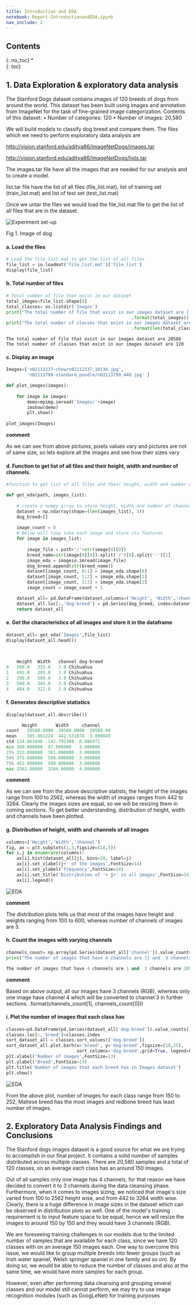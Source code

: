 ```yaml
---
title: Introduction and EDA
notebook: Report-IntroductionandEDA.ipynb
nav_include: 2
---
```


## Contents
{:.no_toc}
*  
{: toc}



## 1. Data Exploration & exploratory data analysis 


The Stanford Dogs dataset contains images of 120 breeds of dogs from around the world. This dataset has been built using images and annotation from ImageNet for the task of fine-grained image categorization. Contents of this dataset: • Number of categories: 120 • Number of images: 20,580

We will build models to classify dog breed and compare them. The files which we need to perform exploratory data analysis are

http://vision.stanford.edu/aditya86/ImageNetDogs/images.tar

http://vision.stanford.edu/aditya86/ImageNetDogs/lists.tar

The images.tar file have all the images that are needed for our analysis and to create a model.

list.tar file have the list of all files (file_list.mat), list of training set (train_list.mat) and list of test set (test_list.mat)

Once we untar the files we would load the file_list.mat file to get the list of all files that are in the dataset.


![Experiment set-up](/Images/dog1.png) 

Fig 1. Image of dog


#### a. Load the files
```python
# Load the file_list.mat to get the list of all files
file_list = io.loadmat('file_list.mat')['file_list']
display(file_list)

```
#### b. Total number of files
```python
# Total number of file that exist in our dataset
total_images=file_list.shape[0]
total_classes= os.listdir('Images')
print("The total number of file that exist in our images dataset are {}"\
                                                .format(total_images))
print("The total number of classes that exist in our images dataset are {}"\
                                                .format(len(total_classes)))
```
    The total number of file that exist in our images dataset are 20580
    The total number of classes that exist in our images dataset are 120
    
#### c. Display an image
```python
Images=['n02112137-chow/n02112137_10134.jpg', 
        'n02113799-standard_poodle/n02113799_448.jpg' ]

def plot_images(images):
    
    for image in images:
        demo=mpimg.imread('Images/'+image)
        imshow(demo)
        plt.show()
    
plot_images(Images)
```
**comment**

As we can see from above pictures, pixels values vary and pictures are not of same size, so lets explore all the images and see how their sizes vary

#### d. Function to get list of all files and their height, width and number of channels.
```python
#function to get list of all files and their height, width and number of channels.

def get_eda(path, images_list):
    
    # create a numpy array to store height, width and number of channels
    dataset = np.ndarray(shape=(len(images_list), 3))
    dog_breed=[]
   
    image_count = 0
    # Below will loop take each image and store its features 
    for image in images_list:
        
        image_file = path+'/'+str(image[0][0])
        breed_name=str(image[0][0]).split('/')[0].split('-')[1]
        image_eda = imageio.imread(image_file)
        dog_breed.append(str(breed_name))
        dataset[image_count, 0:1] = image_eda.shape[0]
        dataset[image_count, 1:2] = image_eda.shape[1]
        dataset[image_count, 2:3] = image_eda.shape[2]
        image_count = image_count + 1

    dataset_all= pd.DataFrame(dataset,columns=('Height', 'Width','channel'))
    dataset_all.loc[:,'dog-breed'] = pd.Series(dog_breed, index=dataset_all.index)
    return dataset_all
```
#### e. Get the characteristics of all images and store it in the dataframe
```python
dataset_all= get_eda('Images',file_list)
display(dataset_all.head())
	
  
```
```python
	Height	Width	channel	dog-breed
0	500.0	333.0	3.0	Chihuahua
1	495.0	395.0	3.0	Chihuahua
2	298.0	500.0	3.0	Chihuahua
3	500.0	345.0	3.0	Chihuahua
4	484.0	322.0	3.0	Chihuahua
```
#### f. Generates descriptive statistics 
```python
display(dataset_all.describe())
```
```python
	  Height	   Width	 channel
count	20580.0000 	20580.0000	20580.00
mean	385.861224	442.531876	3.000049
std	124.863446	142.792308	0.006971
min	100.000000	97.000000	3.000000
25%	333.000000	361.000000	3.000000
50%	375.000000	500.000000	3.000000
75%	453.000000	500.000000	3.000000
max	2562.00000	3264.00000	4.000000
```
**comment**

As we can see from the above descriptive statists, the height of the images range from 100 to 2562, whereas the width of images ranges from 442 to 3264. Clearly the images sizes are equal, so we will be resizing them in coming sections. To get better understanding, distribution of height, width and channels have been plotted.

#### g. Distribution of height, width and channels of all images
```python
columns=['Height','Width','channel']
fig, ax = plt.subplots(1,3,figsize=(18,5))
for i,j in enumerate(columns):
    ax[i].hist(dataset_all[j], bins=20, label=j)
    ax[i].set_xlabel(j+' of the images',FontSize=14)
    ax[i].set_ylabel('frequency',FontSize=14)
    ax[i].set_title('Distribution of '+ j+' in all images',FontSize=14)
    ax[i].legend()
```

![EDA](/Images/EDA_histogram.png) 

**comment**

The distribution plots tells us that most of the images have height and weights ranging from 100 to 600, whereas number of channels of images are 3.

#### h. Count the images with varying channels
```python
channels_count= np.array(pd.Series(dataset_all['channel']).value_counts())
print("The number of images that have 4 channels are {} and  3 channels are {}"
```
```python
The number of images that have 4 channels are 1 and  3 channels are 20579
```
**comment**

Based on above output, all our images have 3 channels (RGB), whereas only one image have channel 4 which will be converted to channel 3 in further sections.
      .format(channels_count[1], channels_count[0]))

#### i. Plot the number of images that each class has
```python
classes=pd.DataFrame(pd.Series(dataset_all['dog-breed']).value_counts())
classes.loc[:,'breed']=classes.index
sort_dataset_all = classes.sort_values(['dog-breed'])
sort_dataset_all.plot.barh(x='breed', y='dog-breed',figsize=(10,25), 
                           sort_columns='dog-breed',grid=True, legend=False, color='k')
plt.xlabel('Number of images',FontSize=13)
plt.ylabel('Breed',FontSize=13)
plt.title('Number of images that each breed has in Images dataset')
plt.show()
```
![EDA](/Images/EDA_4.png) 





From the above plot, number of images for each class range from 150 to 252, Maltese breed has the most images and redbone breed has least number of images.

## 2. Exploratory Data Analysis Findings and Conclusions

The Stanford dogs images dataset is a good source for what we are trying to accomplish in our final project. It contains a solid number of samples distributed across multiple classes. There are 20,580 samples and a total of 120 classes, on an average each class has an around 150 images.

Out of all samples only one image has 4 channels, for that reason we have decided to convert it to 3 channels during the data cleansing phase. Furthermore, when it comes to images sizing, we noticed that image's size varied from 100 to 2562 height wise, and from 442 to 3264 width wise. Clearly, there is a huge difference in image sizes in the dataset which can be observed in distribution plots as well. One of the model's training requirement is to input feature space to be equal, hence we will resize the images to around 150 by 150 and they would have 3 channels (RGB).

We are foreseeing training challenges in our models due to the limited number of samples that are available for each class, since we have 120 classes with on an average 150 images each. One way to overcome this issue, we would like to group multiple breeds into fewer groups (such as Irish water spaniel, Welsh springer spaniel in one family and so on). By doing so, we would be able to reduce the number of classes and also at the same time, we would have more samples for each group.

However, even after performing data cleansing and grouping several classes and our model still cannot perform, we may try to use image recognition modules (such as GoogLeNet) for training purposes
